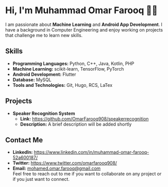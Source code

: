 # Hi, I'm Muhammad Omar Farooq 👋🏽
I am passionate about **Machine Learning** and **Android App Development**. I have a background in Computer Engineering and enjoy working on projects that challenge me to learn new skills.

## Skills
* **Programming Languages:** Python, C++, Java, Kotlin, PHP
* **Machine Learning:** scikit-learn, TensorFlow, PyTorch 
* **Android Development:** Flutter
* **Database:** MySQL
* **Tools and Technologies:** Git, Hugo, RCS, LaTex

## Projects
* **Speaker Recognition System**
    * **Link:** https://github.com/OmarFarooq908/speakerrecognition
    * **Description:** A brief description will be added shortly


## Contact Me
* **LinkedIn:** https://www.linkedin.com/in/muhammad-omar-farooq-52a600187/
* **Twitter:** https://www.twitter.com/omarfarooq908/
* **Email:** mohamed.omar.farooq@gmail.com  
Feel free to reach out to me if you want to collaborate on any project or if you just want to connect.
